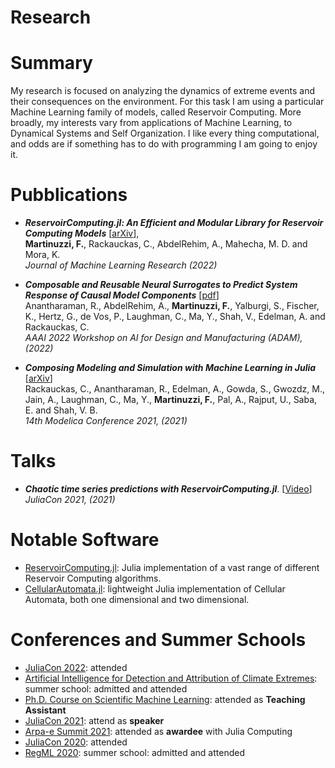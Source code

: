 # Research


# Summary 

My research is focused on analyzing the dynamics of extreme events and their consequences on the environment. For this task I am using a particular Machine Learning family of models, called Reservoir Computing. More broadly, my interests vary from applications of Machine Learning, to Dynamical Systems and Self Organization. I like every thing computational, and odds are if something has to do with programming I am going to enjoy it. 

# Pubblications
- **_ReservoirComputing.jl: An Efficient and Modular Library for Reservoir Computing Models_** [[arXiv](https://arxiv.org/abs/2204.05117)], <br>
**Martinuzzi, F.**, Rackauckas, C., AbdelRehim, A., Mahecha, M. D. and Mora, K. <br>
_Journal of Machine Learning Research (2022)_ 
- **_Composable and Reusable Neural Surrogates to Predict System Response of Causal Model Components_** [[pdf](https://openreview.net/pdf?id=CFB_X4D_gQb)]<br>
Anantharaman, R., AbdelRehim, A., **Martinuzzi, F.**, Yalburgi, S., Fischer, K., Hertz, G., de Vos, P., Laughman, C., Ma, Y., Shah, V., Edelman, A. and Rackauckas, C. <br>
_AAAI 2022 Workshop on AI for Design and Manufacturing (ADAM), (2022)_

- **_Composing Modeling and Simulation with Machine Learning in Julia_** [[arXiv](https://arxiv.org/abs/2105.05946)] <br>
Rackauckas, C., Anantharaman, R., Edelman, A., Gowda, S., Gwozdz, M., Jain, A., Laughman, C., Ma, Y., **Martinuzzi, F.**, Pal, A., Rajput, U., Saba, E. and Shah, V. B. <br>
_14th Modelica Conference 2021, (2021)_ 


# Talks
- **_Chaotic time series predictions with ReservoirComputing.jl_**. [[Video](https://www.youtube.com/watch?v=kEx_OqOu9dI)] <br>
_JuliaCon 2021, (2021)_

# Notable Software
- [ReservoirComputing.jl](https://github.com/SciML/ReservoirComputing.jl): Julia implementation of a vast range of different Reservoir Computing algorithms.
- [CellularAutomata.jl](https://github.com/MartinuzziFrancesco/CellularAutomata.jl): lightweight Julia implementation of Cellular Automata, both one dimensional and two dimensional.


# Conferences and Summer Schools
- [JuliaCon 2022](https://juliacon.org/2022/): attended
- [Artificial Intelligence for Detection and Attribution of Climate Extremes](https://indico.ictp.it/event/9802/): summer school: admitted and attended
- [Ph.D. Course on Scientific Machine Learning](https://www2.compute.dtu.dk/~apek/SCIML2022/): attended as **Teaching Assistant**
- [JuliaCon 2021](https://juliacon.org/2021/): attend as **speaker**
- [Arpa-e Summit 2021](https://www.arpae-summit.com/): attended as **awardee** with Julia Computing
- [JuliaCon 2020](https://juliacon.org/2020/): attended
- [RegML 2020](http://lcsl.mit.edu/courses/regml/regml2020/): summer school: admitted and attended

